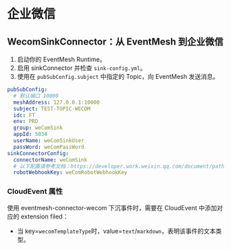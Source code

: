 # 企业微信

## WecomSinkConnector：从 EventMesh 到企业微信

1. 启动你的 EventMesh Runtime。
2. 启用 sinkConnector 并检查 `sink-config.yml`。
3. 使用在 `pubSubConfig.subject` 中指定的 Topic，向 EventMesh 发送消息。

```yaml
pubSubConfig:
  # 默认端口 10000
  meshAddress: 127.0.0.1:10000
  subject: TEST-TOPIC-WECOM
  idc: FT
  env: PRD
  group: weComSink
  appId: 5034
  userName: weComSinkUser
  passWord: weComPassWord
sinkConnectorConfig:
  connectorName: weComSink
  # 以下配置请参考文档：https://developer.work.weixin.qq.com/document/path/90236
  robotWebhookKey: weComRobotWebhookKey
```

### CloudEvent 属性

使用 eventmesh-connector-wecom 下沉事件时，需要在 CloudEvent 中添加对应的 extension filed：

- 当 key=`wecomTemplateType`时，value=`text`/`markdown`，表明该事件的文本类型。